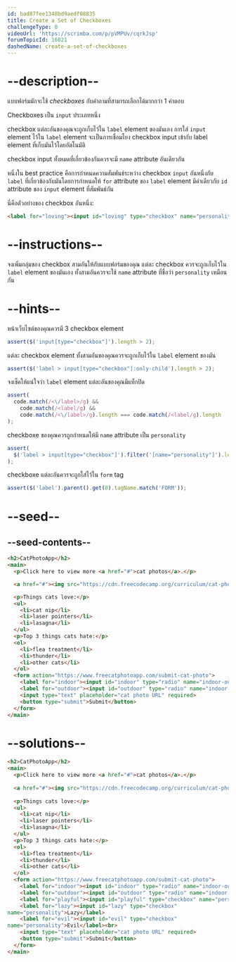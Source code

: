 ```yaml
---
id: bad87fee1348bd9aedf08835
title: Create a Set of Checkboxes
challengeType: 0
videoUrl: 'https://scrimba.com/p/pVMPUv/cqrkJsp'
forumTopicId: 16821
dashedName: create-a-set-of-checkboxes
---
```


# --description--

แบบฟอร์มมักจะใช้ <dfn>checkboxes</dfn> กับคำถามที่สามารถเลือกได้มากกว่า 1 คำตอบ

Checkboxes เป็น `input` ประเภทหนึ่ง

checkbox แต่ละอันของคุณจะถูกเก็บไว้ใน `label` element ของมันเอง
การใส่ `input` element ไว้ใน `label` element จะเป็นการเชื่อมโยง checkbox input เข้ากับ label element ที่เก็บมันไว้โดยอัตโนมัติ

checkbox input ทั้งหมดที่เกี่ยวข้องกันควรจะมี `name` attribute อันเดียวกัน

หนึ่งใน best practice คือการกำหนดความสัมพันธ์ระหว่าง checkbox `input` อันหนึ่งกับ `label` ที่เกี่ยวข้องกับมันโดยการกำหนดให้ `for` attribute ของ `label` element มีค่าเดียวกับ `id` attribute ของ `input` element ที่สัมพันธ์กัน

นี่คือตัวอย่างของ checkbox อันหนึ่ง:

```html
<label for="loving"><input id="loving" type="checkbox" name="personality"> Loving</label>
```

# --instructions--

จงเพิ่มกลุ่มของ checkbox สามอันให้กับแบบฟอร์มของคุณ
แต่ละ checkbox ควรจะถูกเก็บไว้ใน `label` element ของมันเอง
ทั้งสามอันควรจะใช้ `name` attribute ที่ชื่อว่า `personality` เหมือนกัน

# --hints--

หน้าเว็บไซต์ของคุณควรมี 3 checkbox element

```js
assert($('input[type="checkbox"]').length > 2);
```

แต่ละ checkbox element ทั้งสามอันของคุณควรจะถูกเก็บไว้ใน `label` element ของมัน

```js
assert($('label > input[type="checkbox"]:only-child').length > 2);
```

จงเช็คให้แน่ใจว่า `label` element แต่ละอันของคุณมีแท็กปิด

```js
assert(
  code.match(/<\/label>/g) &&
    code.match(/<label/g) &&
    code.match(/<\/label>/g).length === code.match(/<label/g).length
);
```

checkboxe ของคุณควรถูกกำหนดให้มี `name` attribute เป็น `personality`

```js
assert(
  $('label > input[type="checkbox"]').filter('[name="personality"]').length > 2
);
```

checkboxe แต่ละอันควรจะถูกใส่ไว้ใน `form` tag

```js
assert($('label').parent().get(0).tagName.match('FORM'));
```

# --seed--

## --seed-contents--

```html
<h2>CatPhotoApp</h2>
<main>
  <p>Click here to view more <a href="#">cat photos</a>.</p>

  <a href="#"><img src="https://cdn.freecodecamp.org/curriculum/cat-photo-app/relaxing-cat.jpg" alt="A cute orange cat lying on its back."></a>

  <p>Things cats love:</p>
  <ul>
    <li>cat nip</li>
    <li>laser pointers</li>
    <li>lasagna</li>
  </ul>
  <p>Top 3 things cats hate:</p>
  <ol>
    <li>flea treatment</li>
    <li>thunder</li>
    <li>other cats</li>
  </ol>
  <form action="https://www.freecatphotoapp.com/submit-cat-photo">
    <label for="indoor"><input id="indoor" type="radio" name="indoor-outdoor"> Indoor</label>
    <label for="outdoor"><input id="outdoor" type="radio" name="indoor-outdoor"> Outdoor</label><br>
    <input type="text" placeholder="cat photo URL" required>
    <button type="submit">Submit</button>
  </form>
</main>
```

# --solutions--

```html
<h2>CatPhotoApp</h2>
<main>
  <p>Click here to view more <a href="#">cat photos</a>.</p>
  
  <a href="#"><img src="https://cdn.freecodecamp.org/curriculum/cat-photo-app/relaxing-cat.jpg" alt="A cute orange cat lying on its back."></a>
  
  <p>Things cats love:</p>
  <ul>
    <li>cat nip</li>
    <li>laser pointers</li>
    <li>lasagna</li>
  </ul>
  <p>Top 3 things cats hate:</p>
  <ol>
    <li>flea treatment</li>
    <li>thunder</li>
    <li>other cats</li>
  </ol>
  <form action="https://www.freecatphotoapp.com/submit-cat-photo">
    <label for="indoor"><input id="indoor" type="radio" name="indoor-outdoor"> Indoor</label>
    <label for="outdoor"><input id="outdoor" type="radio" name="indoor-outdoor"> Outdoor</label><br>
    <label for="playful"><input id="playful" type="checkbox" name="personality">Playful</label>
    <label for="lazy"><input id="lazy" type="checkbox" 
name="personality">Lazy</label>
    <label for="evil"><input id="evil" type="checkbox" 
name="personality">Evil</label><br>
    <input type="text" placeholder="cat photo URL" required>
    <button type="submit">Submit</button>
  </form>
</main>
```
